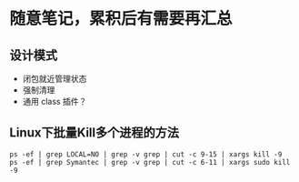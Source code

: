 # 随意笔记，累积后有需要再汇总

## 设计模式
- 闭包就近管理状态
- 强制清理
- 通用 class 插件？

## Linux下批量Kill多个进程的方法
`ps -ef | grep LOCAL=NO | grep -v grep | cut -c 9-15 | xargs kill -9`  
`ps -ef | grep Symantec | grep -v grep | cut -c 6-11 | xargs sudo kill -9`
